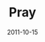 ---
layout: message
category: message
series: "The Strong Challenge"
title: "Pray"
date: 2011-10-15
message_id: 696
---